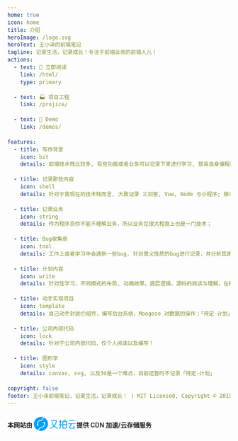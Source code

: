 ```yaml
---
home: true
icon: home
title: 介绍
heroImage: /logo.svg
heroText: 王小泽的前端笔记
tagline: 记录生活，记录成长！专注于前端业务的前端人儿！
actions:
  - text: 📖 立即阅读
    link: /html/
    type: primary

  - text: 🏭 项目工程
    link: /projice/

  - text: 🌰 Demo
    link: /demos/

features:
  - title: 写作背景
    icon: bit
    details: 前端技术栈比较多, 有些功能或者业务可以记录下来进行学习, 提高自身编程能力

  - title: 记录那些内容
    icon: shell
    details: 针对于我现在的技术栈而言, 大致记录 三剑客, Vue, Node 与小程序; 移动端Flutter也有可能会在后期记录在册；

  - title: 记录业务
    icon: string
    details: 作为程序员你不能不理解业务，所以业务在很大程度上也是一门技术；

  - title: Bug收集册
    icon: tool
    details: 工作上或者学习中会遇到一些bug, 针对意义性质的bug进行记录，并分析其原因

  - title: 计划内容
    icon: write
    details: 针对性学习，不同模式的布局, 动画效果，底层逻辑，源码的阅读与理解，在短时间内得到大幅度提高

  - title: 动手实现项目
    icon: template
    details: 自己动手封装📦组件，编写后台系统，Moogose 对数据的操作；「待定-计划」

  - title: 公司内部代码
    icon: lock
    details: 针对于公司内部代码，仅个人阅读以及编写！

  - title: 图形学
    icon: style
    details: canvas, svg, 以及3d是一个难点，目前还暂时不记录「待定-计划」

copyright: false
footer: 王小泽前端笔记，记录生活，记录成长！ | MIT Licensed, Copyright © 2019-Now
---
```


<div style="display: flex;align-items: center;font-weight: 600;flex-wrap: wrap;">
  本网站由 <a href="https://www.upyun.com/?utm_source=lianmeng&utm_medium=referral" target="_blank"><img src="/assets/images/ypy_logo.png" alt="又拍云" width="100" height="50" /></a> 提供 CDN 加速/云存储服务
</div>

